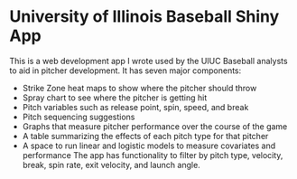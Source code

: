 # University of Illinois Baseball Shiny App
This is a web development app I wrote used by the UIUC Baseball analysts to aid in pitcher development. It has seven major components:
* Strike Zone heat maps to show where the pitcher should throw
* Spray chart to see where the pitcher is getting hit
* Pitch variables such as release point, spin, speed, and break
* Pitch sequencing suggestions
* Graphs that measure pitcher performance over the course of the game 
* A table summarizing the effects of each pitch type for that pitcher
* A space to run linear and logistic models to measure covariates and performance
The app has functionality to filter by pitch type, velocity, break, spin rate, exit velocity, and launch angle. 
